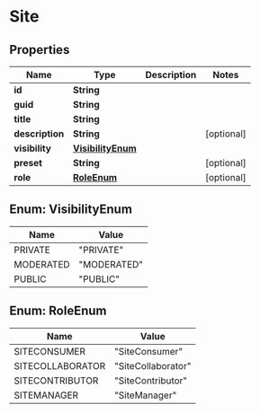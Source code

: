 
# Site

## Properties
Name | Type | Description | Notes
------------ | ------------- | ------------- | -------------
**id** | **String** |  | 
**guid** | **String** |  | 
**title** | **String** |  | 
**description** | **String** |  |  [optional]
**visibility** | [**VisibilityEnum**](#VisibilityEnum) |  | 
**preset** | **String** |  |  [optional]
**role** | [**RoleEnum**](#RoleEnum) |  |  [optional]


<a name="VisibilityEnum"></a>
## Enum: VisibilityEnum
Name | Value
---- | -----
PRIVATE | &quot;PRIVATE&quot;
MODERATED | &quot;MODERATED&quot;
PUBLIC | &quot;PUBLIC&quot;


<a name="RoleEnum"></a>
## Enum: RoleEnum
Name | Value
---- | -----
SITECONSUMER | &quot;SiteConsumer&quot;
SITECOLLABORATOR | &quot;SiteCollaborator&quot;
SITECONTRIBUTOR | &quot;SiteContributor&quot;
SITEMANAGER | &quot;SiteManager&quot;



